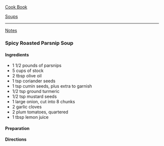 [Cook Book](https://github.com/vmsmith/CookBook/blob/master/README.md)  

[Soups](https://github.com/vmsmith/CookBook/blob/master/soups.md)   

-----   

[Notes](https://github.com/vmsmith/CookBook/blob/master/notes.md)   

### Spicy Roasted Parsnip Soup   

#### Ingredients   
* 1 1/2 pounds of parsnips     
* 5 cups of stock  
* 2 tbsp olive oil   
* 1 tsp coriander seeds   
* 1 tsp cumin seeds, plus extra to garnish   
* 1/2 tsp ground turmeric   
* 1/2 tsp mustard seeds  
* 1 large onion, cut into 8 chunks   
* 2 garlic cloves   
* 2 plum tomatoes, quartered  
* 1 tbsp lemon juice  



#### Preparation   




#### Directions    
